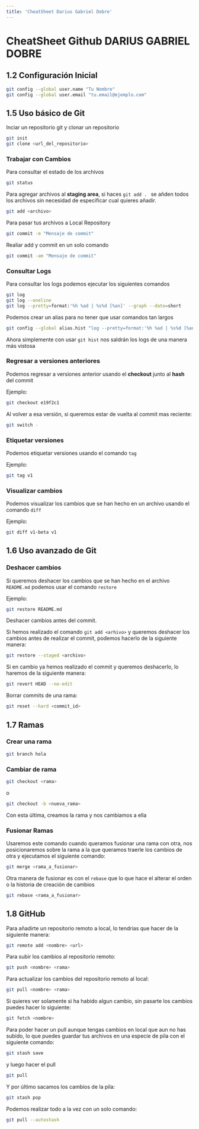 ```yaml
---
title: 'CheatSheet Darius Gabriel Dobre'
---
```

# CheatSheet Github DARIUS GABRIEL DOBRE

## 1.2 Configuración Inicial
```bash
git config --global user.name "Tu Nombre"
git config --global user.email "tu.email@ejemplo.com"
```

## 1.5 Uso básico de Git
Inciar un repositorio git y clonar un repositorio

```bash
git init
git clone <url_del_repositorio>
```

### Trabajar con Cambios
Para consultar el estado de los archivos

```bash
git status
```

Para agregar archivos al **staging area**, si haces `git add . ` se añden todos los archivos sin necesidad de especificar cual quieres añadir.

```bash
git add <archivo>
```
Para pasar tus archivos a Local Repository

```bash
git commit -m "Mensaje de commit"
```

Realiar add y commit en un solo comando

```bash
git commit -am "Mensaje de commit"
```


### Consultar Logs

Para consultar los logs podemos ejecutar los siguientes comandos

```bash
git log
git log --oneline
git log --pretty=format:'%h %ad | %s%d [%an]' --graph --date=short
```

Podemos crear un alias para no tener que usar comandos tan largos

```bash
git config --global alias.hist "log --pretty=format:'%h %ad | %s%d [%an]' --graph --date=short"
```

Ahora simplemente con usar `git hist` nos saldrán los logs de una manera más vistosa


### Regresar a versiones anteriores

Podemos regresar a versiones anterior usando el **checkout** junto al **hash** del commit

Ejemplo:

```bash
git checkout e19f2c1
```
Al volver a esa versión, si queremos estar de vuelta al commit mas reciente:

```bash
git switch -
```


### Etiquetar versiones

Podemos etiquetar versiones usando el comando `tag`

Ejemplo:

```bash
git tag v1
```


### Visualizar cambios

Podemos visualizar los cambios que se han hecho en un archivo usando el comando `diff`

Ejemplo:

```bash
git diff v1-beta v1
```

## 1.6 Uso avanzado de Git

### Deshacer cambios

Si queremos deshacer los cambios que se han hecho en el archivo `README.md` podemos usar el comando `restore`

Ejemplo:

```bash
git restore README.md
```

Deshacer cambios antes del commit.

Si hemos realizado el comando `git add <arhivo>` y queremos deshacer los cambios antes de realizar el commit, podemos hacerlo de la siguiente manera:

```bash
git restore --staged <archivo>
```

Si en cambio ya hemos realizado el commit y queremos deshacerlo, lo haremos de la siguiente manera:

```bash
git revert HEAD --no-edit
```

Borrar commits de una rama:

```bash
git reset --hard <commit_id>
```

## 1.7 Ramas

### Crear una rama

```bash
git branch hola
```

### Cambiar de rama

```bash
git checkout <rama>
```
o
```bash
git checkout -b <nueva_rama>
```

Con esta última, creamos la rama y nos cambiamos a ella

### Fusionar Ramas

Usaremos este comando cuando queramos fusionar una rama con otra, nos posicionaremos sobre la rama a la que queramos traerle los cambios de otra y ejecutamos el siguiente comando:

```bash
git merge <rama_a_fusionar>
```

Otra manera de fusionar es con el `rebase` que lo que hace el alterar el orden o la historia de creación de cambios

```bash
git rebase <rama_a_fusionar>
```

## 1.8 GitHub

Para añadirte un repositorio remoto a local, lo tendrias que hacer de la siguiente manera:

```bash
git remote add <nombre> <url>
```

Para subir los cambios al repositorio remoto:

```bash
git push <nombre> <rama>
```

Para actualizar los cambios del repositorio remoto al local:

```bash
git pull <nombre> <rama>
```

Si quieres ver solamente si ha habido algun cambio, sin pasarte los cambios puedes hacer lo siguiente:

```bash
git fetch <nombre>
```

Para poder hacer un pull aunque tengas cambios en local que aun no has subido, lo que puedes guardar tus archivos en una especie de pila con el siguiente comando:

```bash
git stash save
```
y luego hacer el pull

```bash
git pull
```
Y por último sacamos los cambios de la pila:

```bash
git stash pop
```

Podemos realizar todo a la vez con un solo comando:

```bash
git pull --autostash
```